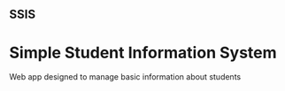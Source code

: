 ## SSIS

# Simple Student Information System

Web app designed to manage basic information about students
